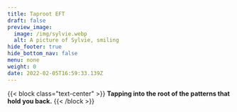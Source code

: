 ```yaml
---
title: Taproot EFT
draft: false
preview_image:
  image: /img/sylvie.webp
  alt: A picture of Sylvie, smiling
hide_footer: true
hide_bottom_nav: false
menu: none
weight: 0
date: 2022-02-05T16:59:33.139Z
---
```

{{< block class="text-center" >}}
**Tapping into the root of the patterns that hold you back.**
{{< /block >}}






